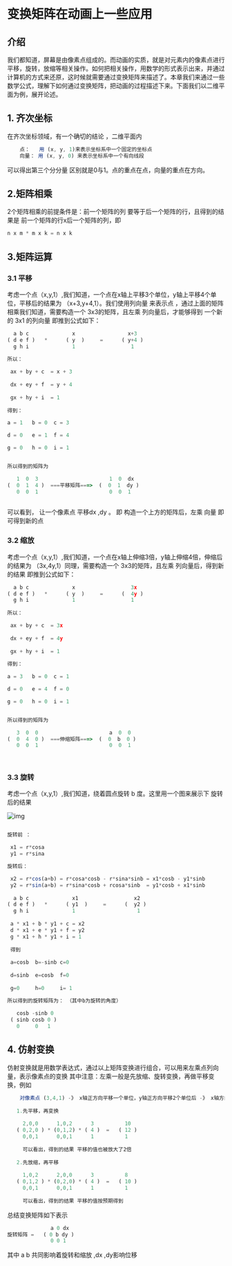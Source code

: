# 变换矩阵在动画上一些应用

## 介绍

我们都知道，屏幕是由像素点组成的。而动画的实质，就是对元素内的像素点进行平移，旋转，放缩等相关操作。如何把相关操作，用数学的形式表示出来，并通过计算机的方式来还原，这时候就需要通过变换矩阵来描述了。本章我们来通过一些数学公式，理解下如何通过变换矩阵，把动画的过程描述下来。下面我们以二维平面为例，展开论述。

## 1. 齐次坐标

在齐次坐标领域，有一个确切的结论 ，二维平面内

```js
    点：   用 (x, y, 1)来表示坐标系中一个固定的坐标点
    向量： 用 (x, y, 0) 来表示坐标系中一个有向线段 
```

可以得出第三个分分量 区别就是0与1。点的重点在点，向量的重点在方向。


## 2.矩阵相乘

2个矩阵相乘的前提条件是：前一个矩阵的列 要等于后一个矩阵的行，且得到的结果是 前一个矩阵的行x后一个矩阵的列，即

```c++
n x m * m x k = n x k
```

## 3.矩阵运算

### 3.1 平移

考虑一个点（x,y,1）,我们知道，一个点在x轴上平移3个单位，y轴上平移4个单位，平移后的结果为 （x+3,y+4,1）。我们使用列向量 来表示点 ，通过上面的矩阵相乘我们知道，需要构造一个 3x3的矩阵，且左乘 列向量后，才能够得到 一个新的 3x1 的列向量
即推到公式如下：

```js
  a b c              x                 x+3
( d e f )   *      ( y  )     =      ( y+4 )
  g h i              1                  1
  
所以：

 ax + by + c  = x + 3
 
 dx + ey + f  = y + 4
 
 gx + hy + i  = 1  
 
得到： 

a = 1   b = 0  c = 3 

d = 0   e = 1  f = 4

g = 0   h = 0  i = 1


所以得到的矩阵为    

   1  0  3                       1  0  dx
(  0  1  4 )  ===平移矩阵===>  (  0  1  dy )
   0  0  1                       0  0  1
  
```

可以看到， 让一个像素点 平移dx ,dy 。 即 构造一个上方的矩阵后，左乘 向量 即可得到新的点


### 3.2 缩放

考虑一个点（x,y,1）,我们知道，一个点在x轴上伸缩3倍，y轴上伸缩4倍，伸缩后的结果为 （3x,4y,1）同理，需要构造一个 3x3的矩阵，且左乘 列向量后，得到新的结果
即推到公式如下：

```js
  a b c              x                  3x 
( d e f )   *      ( y  )     =      (  4y )
  g h i              1                  1
  
所以：

 ax + by + c  = 3x
 
 dx + ey + f  = 4y
 
 gx + hy + i  = 1  
 
得到： 

a = 3   b = 0  c = 1

d = 0   e = 4  f = 0

g = 0   h = 0  i = 1


所以得到的矩阵为    

   3  0  0                       a  0  0
(  0  4  0 )  ===伸缩矩阵===>  (  0  b  0 )
   0  0  1                       0  0  1
  
  
```

### 3.3 旋转

考虑一个点（x,y,1）,我们知道，绕着圆点旋转 b 度。这里用一个图来展示下 旋转后的结果

![img](./img/rotation.png)


```js

旋转前 ： 

 x1 = r*cosa
 y1 = r*sina

旋转后：

 x2 = r*cos(a+b) = r*cosa*cosb - r*sina*sinb = x1*cosb - y1*sinb
 y2 = r*sin(a+b) = r*sina*cosb + rcosa*sinb  = y1*cosb + x1*sinb
 
  a b c              x1                  x2 
( d e f )   *      ( y1  )     =      (  y2 )
  g h i              1                    1
  
 a * x1 + b * y1 + c = x2
 d * x1 + e * y1 + f = y2
 g * x1 + h * y1 + i = 1
  
 得到 
 
 a=cosb  b=-sinb c=0
 
 d=sinb  e=cosb  f=0
 
 g=0     h=0     i= 1

所以得到的旋转矩阵为： （其中b为旋转的角度）
 
   cosb -sinb 0
 ( sinb cosb 0 )     
   0     0   1
```

## 4. 仿射变换

仿射变换就是用数学表达式，通过以上矩阵变换进行组合，可以用来左乘点列向量，表示像素点的变换
其中注意：左乘一般是先放缩、旋转变换，再做平移变换，例如

```js
    对像素点 (3,4,1) -》 x轴正方向平移一个单位，y轴正方向平移2个单位后 -》 x轴方向放大2倍，轴方向放大2倍
    
   1.先平移，再变换
   
     2,0,0      1,0,2      3          10
   ( 0,2,0 ) * (0,1,2) * ( 4 )  =   ( 12 )  
     0,0,1      0,0,1      1          1
     
     可以看出，得到的结果 平移的值也被放大了2倍
     
   2.先放缩，再平移
   
     1,0,2      2,0,0      3          8
   ( 0,1,2 ) * (0,2,0) * ( 4 )  =   ( 10 )  
     0,0,1      0,0,1      1          1
     
     可以看出，得到的结果 平移的值按预期得到
```

总结变换矩阵如下表示

```js
              a 0 dx
旋转矩阵 =   ( 0 b dy )
              0 0 1
```

其中 a b 共同影响着旋转和缩放 ,dx ,dy影响位移

